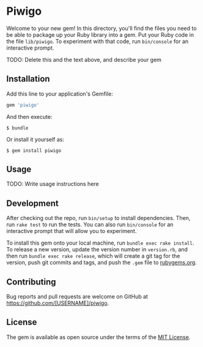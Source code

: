 # Piwigo

Welcome to your new gem! In this directory, you'll find the files you need to be able to package up your Ruby library into a gem. Put your Ruby code in the file `lib/piwigo`. To experiment with that code, run `bin/console` for an interactive prompt.

TODO: Delete this and the text above, and describe your gem

## Installation

Add this line to your application's Gemfile:

```ruby
gem 'piwigo'
```

And then execute:

    $ bundle

Or install it yourself as:

    $ gem install piwigo

## Usage

TODO: Write usage instructions here

## Development

After checking out the repo, run `bin/setup` to install dependencies. Then, run `rake test` to run the tests. You can also run `bin/console` for an interactive prompt that will allow you to experiment.

To install this gem onto your local machine, run `bundle exec rake install`. To release a new version, update the version number in `version.rb`, and then run `bundle exec rake release`, which will create a git tag for the version, push git commits and tags, and push the `.gem` file to [rubygems.org](https://rubygems.org).

## Contributing

Bug reports and pull requests are welcome on GitHub at https://github.com/[USERNAME]/piwigo.

## License

The gem is available as open source under the terms of the [MIT License](https://opensource.org/licenses/MIT).
